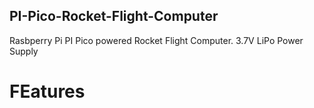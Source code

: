 ## PI-Pico-Rocket-Flight-Computer
Rasbperry Pi PI Pico powered Rocket Flight Computer. 3.7V LiPo Power Supply
# FEatures
